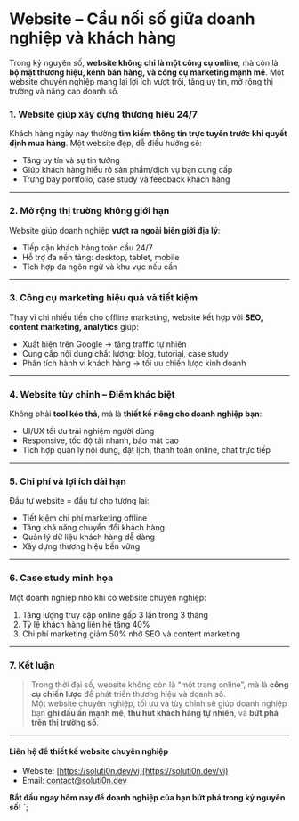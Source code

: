 

# Website – Cầu nối số giữa doanh nghiệp và khách hàng 

Trong kỷ nguyên số, **website không chỉ là một công cụ online**, mà còn là **bộ mặt thương hiệu, kênh bán hàng, và công cụ marketing mạnh mẽ**. Một website chuyên nghiệp mang lại lợi ích vượt trội, tăng uy tín, mở rộng thị trường và nâng cao doanh số.


### 1. Website giúp xây dựng thương hiệu 24/7

Khách hàng ngày nay thường **tìm kiếm thông tin trực tuyến trước khi quyết định mua hàng**. Một website đẹp, dễ điều hướng sẽ:

- Tăng uy tín và sự tin tưởng
- Giúp khách hàng hiểu rõ sản phẩm/dịch vụ bạn cung cấp
- Trưng bày portfolio, case study và feedback khách hàng

---

### 2. Mở rộng thị trường không giới hạn

Website giúp doanh nghiệp **vượt ra ngoài biên giới địa lý**:

- Tiếp cận khách hàng toàn cầu 24/7
- Hỗ trợ đa nền tảng: desktop, tablet, mobile
- Tích hợp đa ngôn ngữ và khu vực nếu cần

---

### 3. Công cụ marketing hiệu quả và tiết kiệm

Thay vì chi nhiều tiền cho offline marketing, website kết hợp với **SEO, content marketing, analytics** giúp:

- Xuất hiện trên Google → tăng traffic tự nhiên
- Cung cấp nội dung chất lượng: blog, tutorial, case study
- Phân tích hành vi khách hàng → tối ưu chiến lược kinh doanh

---

### 4. Website tùy chỉnh – Điểm khác biệt

Không phải **tool kéo thả**, mà là **thiết kế riêng cho doanh nghiệp bạn**:

- UI/UX tối ưu trải nghiệm người dùng
- Responsive, tốc độ tải nhanh, bảo mật cao
- Tích hợp quản lý nội dung, đặt lịch, thanh toán online, chat trực tiếp

---

### 5. Chi phí và lợi ích dài hạn

Đầu tư website = đầu tư cho tương lai:

- Tiết kiệm chi phí marketing offline
- Tăng khả năng chuyển đổi khách hàng
- Quản lý dữ liệu khách hàng dễ dàng
- Xây dựng thương hiệu bền vững

---

### 6. Case study minh họa

Một doanh nghiệp nhỏ khi có website chuyên nghiệp:

1. Tăng lượng truy cập online gấp 3 lần trong 3 tháng
2. Tỷ lệ khách hàng liên hệ tăng 40%
3. Chi phí marketing giảm 50% nhờ SEO và content marketing

---

### 7. Kết luận

> Trong thời đại số, website không còn là “một trang online”, mà là **công cụ chiến lược** để phát triển thương hiệu và doanh số.  
> Một website chuyên nghiệp, tối ưu và tùy chỉnh sẽ giúp doanh nghiệp bạn **ghi dấu ấn mạnh mẽ**, **thu hút khách hàng tự nhiên**, và **bứt phá trên thị trường số**.

---

#### Liên hệ để thiết kế website chuyên nghiệp

- Website: [https://soluti0n.dev/vi](https://soluti0n.dev/vi)
- Email: contact@soluti0n.dev

**Bắt đầu ngay hôm nay để doanh nghiệp của bạn bứt phá trong kỷ nguyên số!** 
`;

